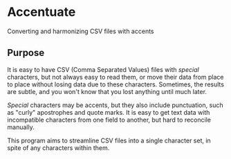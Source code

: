 # Accentuate
Converting and harmonizing CSV files with accents

## Purpose
It is easy to have CSV (Comma Separated Values) files with *special* characters, but not always easy to read them, or move their data from place to place without losing data due to these characters.  Sometimes, the results are subtle, and you won't know that you lost anything until much later.

*Special* characters may be accents, but they also include punctuation, such as "curly" apostrophes and quote marks.  It is easy to get text data with incompatible characters from one field to another, but hard to reconcile manually.

This program aims to streamline CSV files into a single character set, in spite of any characters within them.